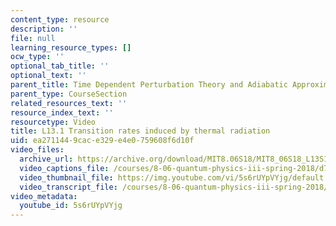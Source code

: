 ```yaml
---
content_type: resource
description: ''
file: null
learning_resource_types: []
ocw_type: ''
optional_tab_title: ''
optional_text: ''
parent_title: Time Dependent Perturbation Theory and Adiabatic Approximation
parent_type: CourseSection
related_resources_text: ''
resource_index_text: ''
resourcetype: Video
title: L13.1 Transition rates induced by thermal radiation
uid: ea271144-9cac-e329-e4e0-759608f6d10f
video_files:
  archive_url: https://archive.org/download/MIT8.06S18/MIT8_06S18_L13S1_300k.mp4
  video_captions_file: /courses/8-06-quantum-physics-iii-spring-2018/d7744e0bfa715f358d61c58f659238ab_5s6rUYpVYjg.vtt
  video_thumbnail_file: https://img.youtube.com/vi/5s6rUYpVYjg/default.jpg
  video_transcript_file: /courses/8-06-quantum-physics-iii-spring-2018/97d91d3f99ff319fab8cb406e3e798fc_5s6rUYpVYjg.pdf
video_metadata:
  youtube_id: 5s6rUYpVYjg
---
```

